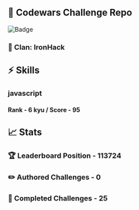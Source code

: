 ## :trident: Codewars Challenge Repo
![Badge](https://www.codewars.com/users/scottworks/badges/large)
### :wolf: Clan: IronHack
## :zap: Skills
### javascript
#### Rank - 6 kyu / Score - 95

## :chart_with_upwards_trend: Stats
### :trophy: Leaderboard Position - 113724
### :pencil2: Authored Challenges - 0
### :muscle: Completed Challenges - 25
